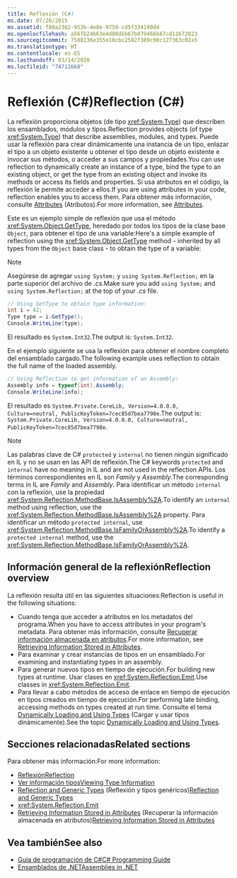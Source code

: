 ```yaml
---
title: Reflexión (C#)
ms.date: 07/20/2015
ms.assetid: f80a2362-953b-4e8e-9759-cd5f334190d4
ms.openlocfilehash: a56fb24b63e4d80dbb67b079466b67cd11672023
ms.sourcegitcommit: 7588136e355e10cbc2582f389c90c127363c02a5
ms.translationtype: HT
ms.contentlocale: es-ES
ms.lasthandoff: 03/14/2020
ms.locfileid: "74711660"
---
```

# <a name="reflection-c"></a><span data-ttu-id="ba0ce-102">Reflexión (C#)</span><span class="sxs-lookup"><span data-stu-id="ba0ce-102">Reflection (C#)</span></span>

<span data-ttu-id="ba0ce-103">La reflexión proporciona objetos (de tipo <xref:System.Type>) que describen los ensamblados, módulos y tipos.</span><span class="sxs-lookup"><span data-stu-id="ba0ce-103">Reflection provides objects (of type <xref:System.Type>) that describe assemblies, modules, and types.</span></span> <span data-ttu-id="ba0ce-104">Puede usar la reflexión para crear dinámicamente una instancia de un tipo, enlazar el tipo a un objeto existente u obtener el tipo desde un objeto existente e invocar sus métodos, o acceder a sus campos y propiedades.</span><span class="sxs-lookup"><span data-stu-id="ba0ce-104">You can use reflection to dynamically create an instance of a type, bind the type to an existing object, or get the type from an existing object and invoke its methods or access its fields and properties.</span></span> <span data-ttu-id="ba0ce-105">Si usa atributos en el código, la reflexión le permite acceder a ellos.</span><span class="sxs-lookup"><span data-stu-id="ba0ce-105">If you are using attributes in your code, reflection enables you to access them.</span></span> <span data-ttu-id="ba0ce-106">Para obtener más información, consulte [Attributes](../../../standard/attributes/index.md) (Atributos).</span><span class="sxs-lookup"><span data-stu-id="ba0ce-106">For more information, see [Attributes](../../../standard/attributes/index.md).</span></span>

<span data-ttu-id="ba0ce-107">Este es un ejemplo simple de reflexión que usa el método <xref:System.Object.GetType>, heredado por todos los tipos de la clase base `Object`, para obtener el tipo de una variable:</span><span class="sxs-lookup"><span data-stu-id="ba0ce-107">Here's a simple example of reflection using the <xref:System.Object.GetType> method - inherited by all types from the `Object` base class - to obtain the type of a variable:</span></span>

> [!NOTE]
> <span data-ttu-id="ba0ce-108">Asegúrese de agregar `using System;` y `using System.Reflection;` en la parte superior del archivo de *.cs*.</span><span class="sxs-lookup"><span data-stu-id="ba0ce-108">Make sure you add `using System;` and `using System.Reflection;` at the top of your *.cs* file.</span></span>

```csharp
// Using GetType to obtain type information:
int i = 42;
Type type = i.GetType();
Console.WriteLine(type);
```

<span data-ttu-id="ba0ce-109">El resultado es `System.Int32`.</span><span class="sxs-lookup"><span data-stu-id="ba0ce-109">The output is: `System.Int32`.</span></span>

<span data-ttu-id="ba0ce-110">En el ejemplo siguiente se usa la reflexión para obtener el nombre completo del ensamblado cargado.</span><span class="sxs-lookup"><span data-stu-id="ba0ce-110">The following example uses reflection to obtain the full name of the loaded assembly.</span></span>

```csharp
// Using Reflection to get information of an Assembly:
Assembly info = typeof(int).Assembly;
Console.WriteLine(info);
```

<span data-ttu-id="ba0ce-111">El resultado es `System.Private.CoreLib, Version=4.0.0.0, Culture=neutral, PublicKeyToken=7cec85d7bea7798e`.</span><span class="sxs-lookup"><span data-stu-id="ba0ce-111">The output is: `System.Private.CoreLib, Version=4.0.0.0, Culture=neutral, PublicKeyToken=7cec85d7bea7798e`.</span></span>

> [!NOTE]
> <span data-ttu-id="ba0ce-112">Las palabras clave de C# `protected` y `internal` no tienen ningún significado en IL y no se usan en las API de reflexión.</span><span class="sxs-lookup"><span data-stu-id="ba0ce-112">The C# keywords `protected` and `internal` have no meaning in IL and are not used in the reflection APIs.</span></span> <span data-ttu-id="ba0ce-113">Los términos correspondientes en IL son *Family* y *Assembly*.</span><span class="sxs-lookup"><span data-stu-id="ba0ce-113">The corresponding terms in IL are *Family* and *Assembly*.</span></span> <span data-ttu-id="ba0ce-114">Para identificar un método `internal` con la reflexión, use la propiedad <xref:System.Reflection.MethodBase.IsAssembly%2A>.</span><span class="sxs-lookup"><span data-stu-id="ba0ce-114">To identify an `internal` method using reflection, use the <xref:System.Reflection.MethodBase.IsAssembly%2A> property.</span></span> <span data-ttu-id="ba0ce-115">Para identificar un método `protected internal`, use <xref:System.Reflection.MethodBase.IsFamilyOrAssembly%2A>.</span><span class="sxs-lookup"><span data-stu-id="ba0ce-115">To identify a `protected internal` method, use the <xref:System.Reflection.MethodBase.IsFamilyOrAssembly%2A>.</span></span>

## <a name="reflection-overview"></a><span data-ttu-id="ba0ce-116">Información general de la reflexión</span><span class="sxs-lookup"><span data-stu-id="ba0ce-116">Reflection overview</span></span>

<span data-ttu-id="ba0ce-117">La reflexión resulta útil en las siguientes situaciones:</span><span class="sxs-lookup"><span data-stu-id="ba0ce-117">Reflection is useful in the following situations:</span></span>

- <span data-ttu-id="ba0ce-118">Cuando tenga que acceder a atributos en los metadatos del programa.</span><span class="sxs-lookup"><span data-stu-id="ba0ce-118">When you have to access attributes in your program's metadata.</span></span> <span data-ttu-id="ba0ce-119">Para obtener más información, consulte [Recuperar información almacenada en atributos](../../../standard/attributes/retrieving-information-stored-in-attributes.md).</span><span class="sxs-lookup"><span data-stu-id="ba0ce-119">For more information, see [Retrieving Information Stored in Attributes](../../../standard/attributes/retrieving-information-stored-in-attributes.md).</span></span>
- <span data-ttu-id="ba0ce-120">Para examinar y crear instancias de tipos en un ensamblado.</span><span class="sxs-lookup"><span data-stu-id="ba0ce-120">For examining and instantiating types in an assembly.</span></span>
- <span data-ttu-id="ba0ce-121">Para generar nuevos tipos en tiempo de ejecución.</span><span class="sxs-lookup"><span data-stu-id="ba0ce-121">For building new types at runtime.</span></span> <span data-ttu-id="ba0ce-122">Usar clases en <xref:System.Reflection.Emit>.</span><span class="sxs-lookup"><span data-stu-id="ba0ce-122">Use classes in <xref:System.Reflection.Emit>.</span></span>
- <span data-ttu-id="ba0ce-123">Para llevar a cabo métodos de acceso de enlace en tiempo de ejecución en tipos creados en tiempo de ejecución.</span><span class="sxs-lookup"><span data-stu-id="ba0ce-123">For performing late binding, accessing methods on types created at run time.</span></span> <span data-ttu-id="ba0ce-124">Consulte el tema [Dynamically Loading and Using Types](../../../framework/reflection-and-codedom/dynamically-loading-and-using-types.md) (Cargar y usar tipos dinámicamente).</span><span class="sxs-lookup"><span data-stu-id="ba0ce-124">See the topic [Dynamically Loading and Using Types](../../../framework/reflection-and-codedom/dynamically-loading-and-using-types.md).</span></span>

## <a name="related-sections"></a><span data-ttu-id="ba0ce-125">Secciones relacionadas</span><span class="sxs-lookup"><span data-stu-id="ba0ce-125">Related sections</span></span>

<span data-ttu-id="ba0ce-126">Para obtener más información:</span><span class="sxs-lookup"><span data-stu-id="ba0ce-126">For more information:</span></span>

- [<span data-ttu-id="ba0ce-127">Reflexión</span><span class="sxs-lookup"><span data-stu-id="ba0ce-127">Reflection</span></span>](../../../framework/reflection-and-codedom/reflection.md)
- [<span data-ttu-id="ba0ce-128">Ver información tipos</span><span class="sxs-lookup"><span data-stu-id="ba0ce-128">Viewing Type Information</span></span>](../../../framework/reflection-and-codedom/viewing-type-information.md)
- <span data-ttu-id="ba0ce-129">[Reflection and Generic Types](../../../framework/reflection-and-codedom/reflection-and-generic-types.md) (Reflexión y tipos genéricos)</span><span class="sxs-lookup"><span data-stu-id="ba0ce-129">[Reflection and Generic Types](../../../framework/reflection-and-codedom/reflection-and-generic-types.md)</span></span>
- <xref:System.Reflection.Emit>
- <span data-ttu-id="ba0ce-130">[Retrieving Information Stored in Attributes](../../../standard/attributes/retrieving-information-stored-in-attributes.md) (Recuperar la información almacenada en atributos)</span><span class="sxs-lookup"><span data-stu-id="ba0ce-130">[Retrieving Information Stored in Attributes](../../../standard/attributes/retrieving-information-stored-in-attributes.md)</span></span>

## <a name="see-also"></a><span data-ttu-id="ba0ce-131">Vea también</span><span class="sxs-lookup"><span data-stu-id="ba0ce-131">See also</span></span>

- [<span data-ttu-id="ba0ce-132">Guía de programación de C#</span><span class="sxs-lookup"><span data-stu-id="ba0ce-132">C# Programming Guide</span></span>](../index.md)
- [<span data-ttu-id="ba0ce-133">Ensamblados de .NET</span><span class="sxs-lookup"><span data-stu-id="ba0ce-133">Assemblies in .NET</span></span>](../../../standard/assembly/index.md)
